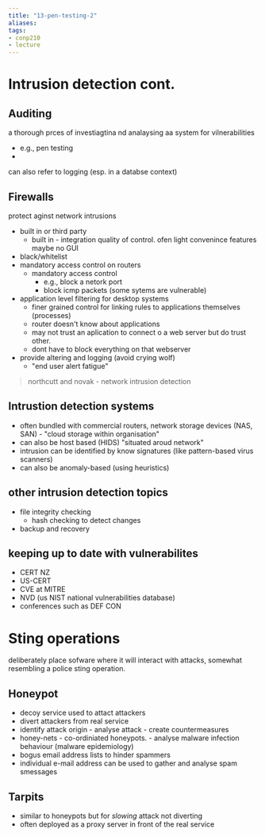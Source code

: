 ```yaml
---
title: "13-pen-testing-2"
aliases: 
tags: 
- conp210
- lecture
---
```


# Intrusion detection cont.
## Auditing
a thorough prces of investiagtina nd analaysing aa system for vilnerabilities 
- e.g., pen testing
- 
can also refer to logging (esp. in a databse context)

## Firewalls
protect aginst network intrusions
- built in or third party
	- built in - integration quality of control. ofen light convenince features maybe no GUI
- black/whitelist
- mandatory access control on routers
	- mandatory access control
		- e.g., block a netork port
		- block icmp packets (some sytems are vulnerable)
- application level filtering for desktop systems
	- finer grained control for linking rules to applications themselves (processes)
	- router doesn't know about applications
	- may not trust an aplication to connect o a web server but do trust other.
	- dont have to block everything on that webserver
- provide altering and logging (avoid crying wolf)
	- "end user alert fatigue"

> northcutt and novak - network intrusion detection


## Intrustion detection systems
- often bundled with commercial routers, network storage devices (NAS, SAN) - "cloud storage within organisation"
- can also be host based (HIDS)  "situated aroud network"
- intrusion can be identified by know signatures (like pattern-based virus scanners)
- can also be anomaly-based (using heuristics)

## other intrusion detection topics
- file integrity checking
	- hash checking to detect changes
- backup and recovery

## keeping up to date with vulnerabilites
- CERT NZ
- US-CERT
- CVE at MITRE
- NVD (us NIST national vulnerabilities database)
- conferences such as DEF CON

# Sting operations
deliberately place sofware where it will interact with attacks, somewhat resembling a police sting operation.

## Honeypot
- decoy service used to attact attackers
- divert attackers from real service
- identify attack origin - analyse attack - create countermeasures
- honey-nets - co-ordiniated honeypots. - analyse malware infection behaviour (malware epidemiology)
- bogus email address lists to hinder spammers
- individual e-mail address can be used to gather and analyse spam smessages

## Tarpits
- similar to honeypots but for *slowing* attack not diverting
- often deployed as a proxy server in front of the real service